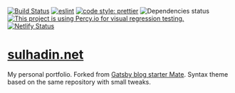 [![Build Status](https://travis-ci.com/EmaSuriano/gatsby-starter-mate.svg?branch=master)](https://travis-ci.com/EmaSuriano/gatsby-starter-mate)
[![eslint](https://img.shields.io/badge/eslint-enabled-green.svg)](https://eslint.org/)
[![code style: prettier](https://img.shields.io/badge/code_style-prettier-ff69b4.svg)](https://github.com/prettier/prettier)
![Dependencies status](https://david-dm.org/EmaSuriano/gatsby-starter-mate.svg)
[![This project is using Percy.io for visual regression testing.](https://percy.io/static/images/percy-badge.svg)](https://percy.io/Ema-suriano/gatsby-starter-mate)
[![Netlify Status](https://api.netlify.com/api/v1/badges/e80ddc7d-5e16-4069-b133-c57e85f11223/deploy-status)](https://app.netlify.com/sites/sulhadin/deploys)

# [sulhadin.net](http://sulhadin.net/)

My personal portfolio. Forked from [Gatsby blog starter Mate](https://github.com/EmaSuriano/gatsby-starter-mate). Syntax theme based on the same repository with small tweaks.
